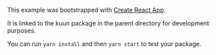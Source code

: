 This example was bootstrapped with [Create React App](https://github.com/facebook/create-react-app).

It is linked to the kuun package in the parent directory for development purposes.

You can run `yarn install` and then `yarn start` to test your package.
